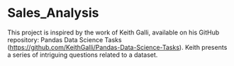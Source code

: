 # Sales_Analysis
This project is inspired by the work of Keith Galli, available on his GitHub repository: Pandas Data Science Tasks (https://github.com/KeithGalli/Pandas-Data-Science-Tasks). Keith presents a series of intriguing questions related to a dataset.
